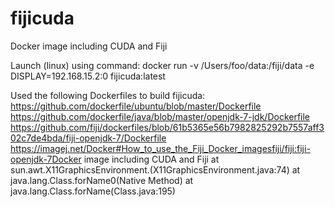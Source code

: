 # fijicuda
Docker image including CUDA and Fiji

Launch (linux) using command:
docker run -v /Users/foo/data:/fiji/data -e DISPLAY=192.168.15.2:0 fijicuda:latest

Used the following Dockerfiles to build fijicuda:
https://github.com/dockerfile/ubuntu/blob/master/Dockerfile
https://github.com/dockerfile/java/blob/master/openjdk-7-jdk/Dockerfile
https://github.com/fiji/dockerfiles/blob/61b5365e56b7982825292b7557aff302c7de4bda/fiji-openjdk-7/Dockerfile
https://imagej.net/Docker#How_to_use_the_Fiji_Docker_imagesfiji/fiji:fiji-openjdk-7Docker image including CUDA and Fiji
	at sun.awt.X11GraphicsEnvironment.<clinit>(X11GraphicsEnvironment.java:74)
	at java.lang.Class.forName0(Native Method)
	at java.lang.Class.forName(Class.java:195)
